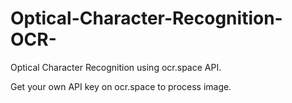 # Optical-Character-Recognition-OCR-
Optical Character Recognition using ocr.space API.

Get your own API key on ocr.space to process image.
